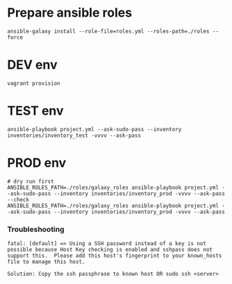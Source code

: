 # Prepare ansible roles

    ansible-galaxy install --role-file=roles.yml --roles-path=./roles --force

# DEV env

    vagrant provision

# TEST env

    ansible-playbook project.yml --ask-sudo-pass --inventory inventories/inventory_test -vvvv --ask-pass
    
# PROD env

    # dry run first
    ANSIBLE_ROLES_PATH=./roles/galaxy_roles ansible-playbook project.yml --ask-sudo-pass --inventory inventories/inventory_prod -vvvv --ask-pass --check
    ANSIBLE_ROLES_PATH=./roles/galaxy_roles ansible-playbook project.yml --ask-sudo-pass --inventory inventories/inventory_prod -vvvv --ask-pass
    


### Troubleshooting

    fatal: [default] => Using a SSH password instead of a key is not possible because Host Key checking is enabled and sshpass does not support this.  Please add this host's fingerprint to your known_hosts file to manage this host.

    Solution: Copy the ssh passphrase to known host OR sudo ssh <server>
